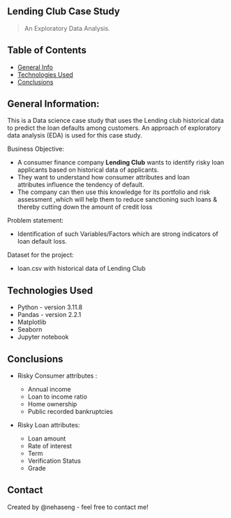 ## Lending Club Case Study 
> An Exploratory Data Analysis.


## Table of Contents
* [General Info](#general-information)
* [Technologies Used](#technologies-used)
* [Conclusions](#conclusions)


## General Information:
This is a  Data science case study that uses the Lending club historical data to predict the loan defaults among customers.
An approach of exploratory data analysis (EDA) is used for this case study.

Business Objective:
   - A consumer finance company **Lending Club** wants to identify risky loan applicants based on historical data of applicants.
   - They want to understand how consumer attributes and loan attributes influence the tendency of default.
   - The company can then use this knowledge for its portfolio and risk assessment ,which will help them to reduce sanctioning such
     loans & thereby cutting down the amount of credit loss

Problem statement:
   - Identification of such Variables/Factors which are strong indicators of loan default loss.

Dataset for the project:
  - loan.csv with historical data of Lending Club 

## Technologies Used
- Python - version 3.11.8
- Pandas - version 2.2.1
- Matplotlib 
- Seaborn
- Jupyter notebook


## Conclusions
- Risky Consumer attributes :
  - Annual income
  - Loan to income ratio 
  - Home ownership
  - Public recorded bankruptcies 

- Risky Loan attributes:
  - Loan amount 
  - Rate of interest
  - Term
  - Verification Status 
  - Grade 


## Contact
Created by @nehaseng - feel free to contact me!
